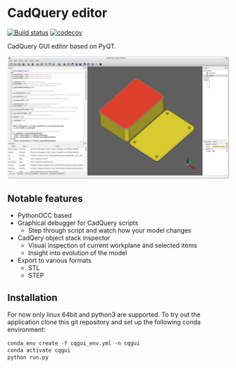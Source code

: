 # CadQuery editor

[![Build status](https://ci.appveyor.com/api/projects/status/g98rs7la393mgy91/branch/master?svg=true)](https://ci.appveyor.com/project/adam-urbanczyk/cq-editor/branch/master)
[![codecov](https://codecov.io/gh/CadQuery/CQ-editor/branch/master/graph/badge.svg)](https://codecov.io/gh/CadQuery/CQ-editor)


CadQuery GUI editor based on PyQT.

![Screenshot](https://github.com/CadQuery/CQ-editor/raw/master/screenshots/screenshot2.png)

## Notable features

* PythonOCC based
* Graphical debugger for CadQuery scripts
  * Step through script and watch how your model changes
* CadQery object stack inspector
  * Visual inspection of current workplane and selected items
  * Insight into evolution of the model
* Export to various formats
  * STL
  * STEP

## Installation

For now only linux 64bit and python3 are supported. To try out the application clone this git repository and set up the following conda environment:
```
conda env create -f cqgui_env.yml -n cqgui
conda activate cqgui
python run.py
```
